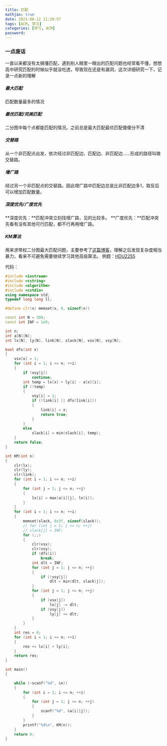 ```yaml
---
title: 匹配
mathjax: true
date: 2021-08-12 11:20:57
tags: [ACM, 学习]
categories: [学习, ACM]
password:
---
```


### 一点废话
一直以来都没有太搞懂匹配，遇到别人眼里一眼出的匹配问题也经常看不懂，想想高中研究匹配的时候似乎就没吃透，导致现在还是有漏洞，这次详细研究一下，记录一点新的理解

<!-- more -->

##### 最大匹配
匹配数量最多的情况

##### 最优匹配/完美匹配
二分图中每个点都能匹配的情况。之前总是最大匹配最优匹配傻傻分不清

##### 交替路
从一个非匹配点出发，依次经过非匹配边、匹配边、非匹配边……形成的路径叫做交替路。

##### 增广路
经过另一个非匹配点的交替路。因此增广路中匹配边总是比非匹配边多1，取反后可以增加匹配数量。

##### 深度优先/广度优先
**深度优先：**匹配冲突立刻找增广路，见的比较多。
**广度优先：**匹配冲突先看有没有其他可行匹配，都不行再用增广路。

##### KM算法
用来求带权二分图最大匹配问题，主要参考了[这篇博客](https://blog.csdn.net/qq_37457202/article/details/80161274)，理解之后发现复杂度相当暴力，看来不可避免需要继续学习其他高级算法。
例题：[HDU2255](https://acm.hdu.edu.cn/showproblem.php?pid=2255)

代码：
```C++
#include <iostream>
#include <cstring>
#include <algorithm>
#include <cstdio>
using namespace std;
typedef long long ll;

#define clr(x) memset(x, 0, sizeof(x))

const int N = 309;
const int INF = 1e9;

int n;
int a[N][N];
int lx[N], ly[N], link[N], slack[N], vsx[N], vsy[N];

bool dfs(int x)
{
	vsx[x] = 1;
	for (int i = 1; i <= n; ++i)
	{
		if (vsy[i])
			continue;
		int temp = lx[x] + ly[i] - a[x][i];
		if (!temp)
		{
			vsy[i] = 1;
			if (!link[i] || dfs(link[i]))
			{
				link[i] = x;
				return true;
			}
		}
		else
			slack[i] = min(slack[i], temp);
	}
	return false;
}

int KM(int n)
{
	clr(lx);
	clr(ly);
	clr(link);
	for (int i = 1; i <= n; ++i)
	{
		for (int j = 1; j <= n; ++j)
		{
			lx[i] = max(a[i][j], lx[i]);
		}
	}
	for (int i = 1; i <= n; ++i)
	{
		memset(slack, 0x3f, sizeof(slack));
		// for (int j = 1; j <= n; ++j)
		// slack[j] = INF;
		for (;;)
		{
			clr(vsx);
			clr(vsy);
			if (dfs(i))
				break;
			int dlt = INF;
			for (int j = 1; j <= n; ++j)
			{
				if (!vsy[j])
					dlt = min(dlt, slack[j]);
			}
			for (int j = 1; j <= n; ++j)
			{
				if (vsx[j])
					lx[j] -= dlt;
				if (vsy[j])
					ly[j] += dlt;
			}
		}
	}
	int res = 0;
	for (int i = 1; i <= n; ++i)
	{
		res += lx[i] + ly[i];
	}
	return res;
}

int main()
{

	while (~scanf("%d", &n))
	{
		for (int i = 1; i <= n; ++i)
		{
			for (int j = 1; j <= n; ++j)
			{
				scanf("%d", &a[i][j]);
			}
		}
		printf("%d\n", KM(n));
	}
	return 0;
}
```